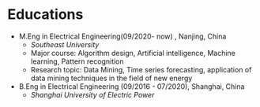 # Educations

* M.Eng in Electrical Engineering(09/2020- now) , Nanjing, China
  * *Southeast University*
  * Major course: Algorithm design, Artificial intelligence, Machine learning, Pattern recognition
  * Research topic: Data Mining, Time series forecasting, application of data mining techniques in the field of new energy
* B.Eng in Electrical Engineering (09/2016 - 07/2020), Shanghai, China
  * *Shanghai University of Electric Power*





